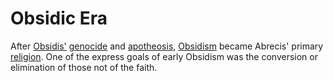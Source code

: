 # Obsidic Era

After [Obsidis'](../../inhabitants/figures/obsidis.md) [genocide](../wars/second-hematic.md) and [apotheosis](../../inhabitants/anthropoids/deities/obsidis.md), [Obsidism](../../organizations/religions/obsidism.md) became Abrecis' primary [religion](../../organizations/religions/introduction.md). One of the express goals of early Obsidism was the conversion or elimination of those not of the faith.